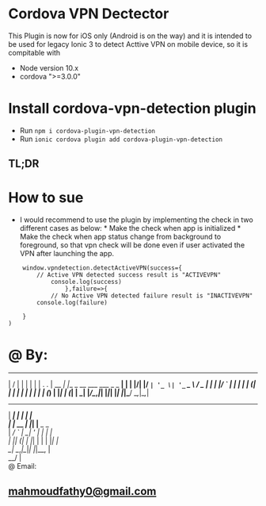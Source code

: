 # Cordova VPN Dectector
This Plugin is now for iOS only (Android is on the way) and it is intended to be used for legacy Ionic 3 to detect Acttive VPN on mobile device, so it is compitable with
* Node version 10.x
* cordova ">=3.0.0"


# Install cordova-vpn-detection plugin
*  Run `npm i cordova-plugin-vpn-detection`
* Run `ionic cordova plugin add cordova-plugin-vpn-detection`
## TL;DR

# How to sue
 * I would recommend to use the plugin by implementing the check in two different cases as below:
        * Make the check when app is initialized
        * Make the check when app status change from background to foreground, so that vpn check will be done even if user activated the VPN after launching the app.
```
    window.vpndetection.detectActiveVPN(success={
        // Active VPN detected success result is "ACTIVEVPN"
            console.log(success)
                },failure=>{
            // No Active VPN detected failure result is "INACTIVEVPN"
        console.log(failure)

    }
)
```


# @ By:
___  ___      _                               _  
|  \/  |     | |                             | | 
| .  . | __ _| |__  _ __ ___   ___  _   _  __| | 
| |\/| |/ _` | '_ \| '_ ` _ \ / _ \| | | |/ _` | 
| |  | | (_| | | | | | | | | | (_) | |_| | (_| | 
\_|  |_/\__,_|_| |_|_| |_| |_|\___/ \__,_|\__,_| 
                                                 
                                                 
   ______    _   _                               
   |  ___|  | | | |                              
   | |_ __ _| |_| |__  _   _                     
   |  _/ _` | __| '_ \| | | |                    
   | || (_| | |_| | | | |_| |                    
   \_| \__,_|\__|_| |_|\__, |                    
                        __/ |                    
@ Email:
## mahmoudfathy0@gmail.com
